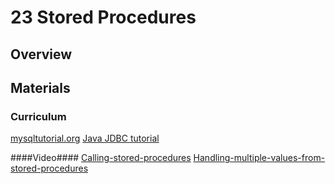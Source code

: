 23 Stored Procedures
===============

## Overview ##

## Materials ##

### Curriculum ###
[mysqltutorial.org](http://www.mysqltutorial.org/introduction-to-sql-stored-procedures.aspx)
[Java JDBC tutorial](https://docs.oracle.com/javase/tutorial/jdbc/basics/storedprocedures.html)


####Video####
[Calling-stored-procedures](http://www.lynda.com/Java-tutorials/Calling-stored-procedures/110284/117316-4.html)
[Handling-multiple-values-from-stored-procedures](http://www.lynda.com/Java-tutorials/Handling-multiple-values-from-stored-procedures/110284/117317-4.html)


